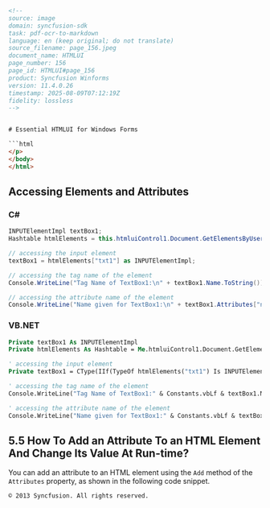 ```html
<!-- 
source: image
domain: syncfusion-sdk
task: pdf-ocr-to-markdown
language: en (keep original; do not translate)
source_filename: page_156.jpeg
document_name: HTMLUI
page_number: 156
page_id: HTMLUI#page_156
product: Syncfusion Winforms
version: 11.4.0.26
timestamp: 2025-08-09T07:12:19Z
fidelity: lossless
-->


# Essential HTMLUI for Windows Forms

```html
</p>
</body>
</html>
```

## Accessing Elements and Attributes

### C#

```csharp
INPUTElementImpl textBox1;
Hashtable htmlElements = this.htmluiControl1.Document.GetElementsByUserIdHash();

// accessing the input element
textBox1 = htmlElements["txt1"] as INPUTElementImpl;

// accessing the tag name of the element
Console.WriteLine("Tag Name of TextBox1:\n" + textBox1.Name.ToString());

// accessing the attribute name of the element
Console.WriteLine("Name given for TextBox1:\n" + textBox1.Attributes["name"].Value);
```

### VB.NET

```vb
Private textBox1 As INPUTElementImpl
Private htmlElements As Hashtable = Me.htmluiControl1.Document.GetElementsByUserIdHash()

' accessing the input element
Private textBox1 = CType(IIf(TypeOf htmlElements("txt1") Is INPUTElementImpl, htmlElements("txt1"), Nothing), INPUTElementImpl)

' accessing the tag name of the element
Console.WriteLine("Tag Name of TextBox1:" & Constants.vbLf & textBox1.Name.ToString())

' accessing the attribute name of the element
Console.WriteLine("Name given for TextBox1:" & Constants.vbLf & textBox1.Attributes("name").Value)
```

## 5.5 How To Add an Attribute To an HTML Element And Change Its Value At Run-time?

You can add an attribute to an HTML element using the `Add` method of the `Attributes` property, as shown in the following code snippet.

```md
© 2013 Syncfusion. All rights reserved.
```

<!-- tags: [product, module, control, api, version?] keywords: [HTMLUI, Windows Forms, Syncfusion Winforms, attributes, runtime, HTML elements, C#, VB.NET] -->
```